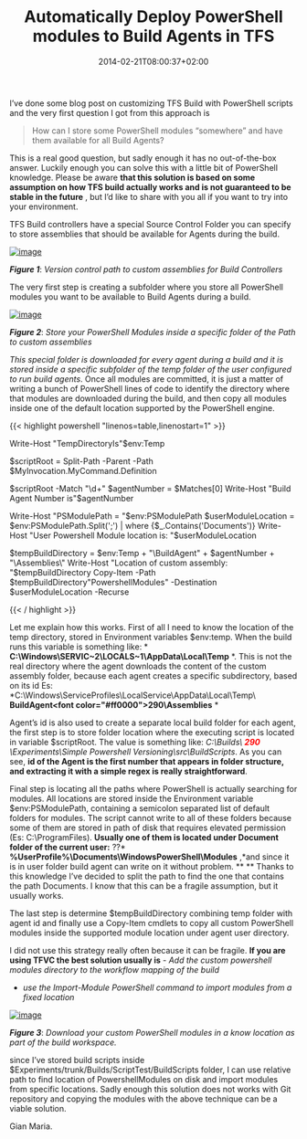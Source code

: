 ﻿---
title: "Automatically Deploy PowerShell modules to Build Agents in TFS"
description: ""
date: 2014-02-21T08:00:37+02:00
draft: false
tags: [PowerShell,TFS Build]
categories: [Tfs]
---
I’ve done some blog post on customizing TFS Build with PowerShell scripts and the very first question I got from this approach is

> How can I store some PowerShell modules “somewhere” and have them available for all Build Agents?

This is a real good question, but sadly enough it has no out-of-the-box answer. Luckily enough you can solve this with a little bit of PowerShell knowledge. Please be aware  **that this solution is based on some assumption on how TFS build actually works and is not guaranteed to be stable in the future** , but I’d like to share with you all if you want to try into your environment.

TFS Build controllers have a special Source Control Folder you can specify to store assemblies that should be available for Agents during the build.

[![image](https://www.codewrecks.com/blog/wp-content/uploads/2014/02/image_thumb24.png "image")](https://www.codewrecks.com/blog/wp-content/uploads/2014/02/image24.png)

 ***Figure 1***: *Version control path to custom assemblies for Build Controllers*

The very first step is creating a subfolder where you store all PowerShell modules you want to be available to Build Agents during a build.

[![image](https://www.codewrecks.com/blog/wp-content/uploads/2014/02/image_thumb25.png "image")](https://www.codewrecks.com/blog/wp-content/uploads/2014/02/image25.png)

 ***Figure 2***: *Store your PowerShell Modules inside a specific folder of the Path to custom assemblies*

*This special folder is downloaded for every agent during a build and it is stored inside a specific subfolder of the temp folder of the user configured to run build agents*. Once all modules are committed, it is just a matter of writing a bunch of PowerShell lines of code to identify the directory where that modules are downloaded during the build, and then copy all modules inside one of the default location supported by the PowerShell engine.

{{< highlight powershell "linenos=table,linenostart=1" >}}


Write-Host "TempDirectoryIs"$env:Temp

$scriptRoot = Split-Path -Parent -Path $MyInvocation.MyCommand.Definition

$scriptRoot -Match "\d+"
$agentNumber = $Matches[0]
Write-Host "Build Agent Number is"$agentNumber

Write-Host "PSModulePath = "$env:PSModulePath
$userModuleLocation = $env:PSModulePath.Split(';') | where {$_.Contains('Documents')}
Write-Host "User Powershell Module location is: "$userModuleLocation

$tempBuildDirectory = $env:Temp + "\BuildAgent\" + $agentNumber + "\Assemblies\"
Write-Host "Location of custom assembly: "$tempBuildDirectory
Copy-Item -Path $tempBuildDirectory"PowershellModules\" -Destination $userModuleLocation -Recurse

{{< / highlight >}}

Let me explain how this works. First of all I need to know the location of the temp directory, stored in Environment variables $env:temp. When the build runs this variable is something like: * **C:\Windows\SERVIC~2\LOCALS~1\AppData\Local\Temp** *. This is not the real directory where the agent downloads the content of the custom assembly folder, because each agent creates a specific subdirectory, based on its id Es: *C:\Windows\ServiceProfiles\LocalService\AppData\Local\Temp\ **BuildAgent\<font color="#ff0000">290</font>\Assemblies** *

Agent’s id is also used to create a separate local build folder for each agent, the first step is to store folder location where the executing script is located in variable $scriptRoot. The value is something like: *C:\Builds\ **<font color="#ff0000">290</font>** \Experiments\Simple Powershell Versioning\src\BuildScripts*. As you can see,  **id of the Agent is the first number that appears in folder structure, and extracting it with a simple regex is really straightforward**.

Final step is locating all the paths where PowerShell is actually searching for modules. All locations are stored inside the Environment variable $env:PSModulePath, containing a semicolon separated list of default folders for modules. The script cannot write to all of these folders because some of them are stored in path of disk that requires elevated permission (Es: C:\ProgramFiles).  **Usually one of them is located under Document folder of the current user:** ??* **%UserProfile%\Documents\WindowsPowerShell\Modules** ,*and since it is in user folder build agent can write on it without problem. ** ** Thanks to this knowledge I’ve decided to split the path to find the one that contains the path Documents. I know that this can be a fragile assumption, but it usually works.

The last step is determine $tempBuildDirectory combining temp folder with agent id and finally use a Copy-Item cmdlets to copy all custom PowerShell modules inside the supported module location under agent user directory.

I did not use this strategy really often because it can be fragile.  **If you are using TFVC the best solution usually is** - *Add the custom powershell modules directory to the workflow mapping of the build*
- *use the Import-Module PowerShell command to import modules from a fixed location*

[![image](https://www.codewrecks.com/blog/wp-content/uploads/2014/02/image_thumb26.png "image")](https://www.codewrecks.com/blog/wp-content/uploads/2014/02/image26.png)

 ***Figure 3***: *Download your custom PowerShell modules in a know location as part of the build workspace.*

since I’ve stored build scripts inside $Experiments/trunk/Builds/ScriptTest/BuildScripts folder, I can use relative path to find location of PowershellModules on disk and import modules from specific locations. Sadly enough this solution does not works with Git repository and copying the modules with the above technique can be a viable solution.

Gian Maria.
